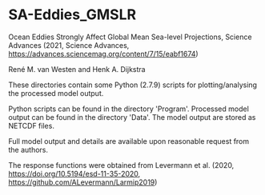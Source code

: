 # SA-Eddies_GMSLR

Ocean Eddies Strongly Affect Global Mean Sea-level Projections, Science Advances (2021, Science Advances, https://advances.sciencemag.org/content/7/15/eabf1674)

René M. van Westen and Henk A. Dijkstra

These directories contain some Python (2.7.9) scripts for plotting/analysing the processed model output.

Python scripts can be found in the directory 'Program'.
Processed model output can be found in the directory 'Data'.
The model output are stored as NETCDF files. 

Full model output and details are available upon reasonable request from the authors.

The response functions were obtained from Levermann et al. (2020, https://doi.org/10.5194/esd-11-35-2020, https://github.com/ALevermann/Larmip2019)
